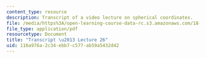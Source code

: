 ```yaml
---
content_type: resource
description: Transcript of a video lecture on spherical coordinates.
file: /media/https%3A/open-learning-course-data-rc.s3.amazonaws.com/18-02-multivariable-calculus-fall-2007/116a976a2c34ebb7c577ab59a5432d42_18_022007L26.pdf
file_type: application/pdf
resourcetype: Document
title: "Transcript \u2013 Lecture 26"
uid: 116a976a-2c34-ebb7-c577-ab59a5432d42
---
```

